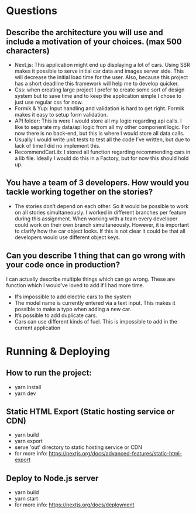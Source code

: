 # Questions

## Describe the architecture you will use and include a motivation of your choices. (max 500 characters)

- Next.js: This application might end up displaying a lot of cars. Using SSR makes it possible to serve initial car data and images server side. This will decrease the initial load time for the user. Also, because this project has a short deadline this framework will help me to develop quicker.
- Css: when creating large project I prefer to create some sort of design system but to save time and to keep the application simple I chose to just use regular css for now.
- Formik & Yup: Input handling and validation is hard to get right. Formik makes it easy to setup form validation.
- API folder: This is were I would store all my logic regarding api calls. I like to separate my data/api logic from all my other component logic. For now there is no back-end, but this is where I would store all data calls. 
- Usually I would write unit tests to test all the code I’ve written, but due to lack of time I did no implement this.
- RecommendCarLib: I stored all function regarding recommending cars in a lib file. Ideally I would do this in a Factory, but for now this should hold up. 

## You have a team of 3 developers. How would you tackle working together on the stories?

- The stories don’t depend on each other. So it would be possible to work on all stories simultaneously. I worked in different branches per feature during this assignment. When working with a team every developer could work on their own branch simultaneously. However, it is important to clarify how the car object looks. If this is not clear it could be that all developers would use different object keys.

## Can you describe 1 thing that can go wrong with your code once in production?

I can actually describe multiple things which can go wrong. These are function which I would’ve loved to add if I had more time. 
- If’s impossible to add electric cars to the system
- The model name is currently entered via a text input. This makes it possible to make a typo when adding a new car.
- It’s possible to add duplicate cars. 
- Cars can use different kinds of fuel. This is impossible to add in the current application


# Running & Deploying
## How to run the project:
- yarn install
- yarn dev

## Static HTML Export (Static hosting service or CDN)
- yarn  build
- yarn export
- serve 'out' directory to static hosting service or CDN
- for more info: https://nextjs.org/docs/advanced-features/static-html-export

## Deploy to Node.js server
- yarn build
- yarn start
- for more info: https://nextjs.org/docs/deployment